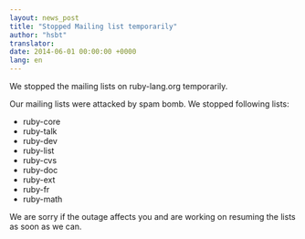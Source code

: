 ```yaml
---
layout: news_post
title: "Stopped Mailing list temporarily"
author: "hsbt"
translator:
date: 2014-06-01 00:00:00 +0000
lang: en
---
```


We stopped the mailing lists on ruby-lang.org temporarily.

Our mailing lists were attacked by spam bomb. We stopped following lists:

 * ruby-core
 * ruby-talk
 * ruby-dev
 * ruby-list
 * ruby-cvs
 * ruby-doc
 * ruby-ext
 * ruby-fr
 * ruby-math

We are sorry if the outage affects you and are working on resuming the lists as soon as we can.
